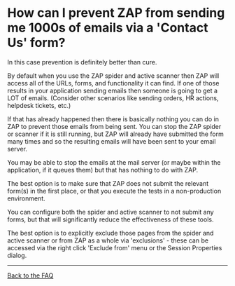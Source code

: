 # How can I prevent ZAP from sending me 1000s of emails via a 'Contact Us' form?

In this case prevention is definitely better than cure.

By default when you use the ZAP spider and active scanner then ZAP will access all of the URLs, forms, and functionality it can find. If one of those results in your application sending emails then someone is going to get a LOT of emails. (Consider other scenarios like sending orders, HR actions, helpdesk tickets, etc.)

If that has already happened then there is basically nothing you can do in ZAP to prevent those emails from being sent. You can stop the ZAP spider or scanner if it is still running, but ZAP will already have submitted the form many times and so the resulting emails will have been sent to your email server.

You may be able to stop the emails at the mail server (or maybe within the application, if it queues them) but that has nothing to do with ZAP.

The best option is to make sure that ZAP does not submit the relevant form(s) in the first place, or that you execute the tests in a non-production environment.

You can configure both the spider and active scanner to not submit any forms, but that will significantly reduce the effectiveness of these tools.

The best option is to explicitly exclude those pages from the spider and active scanner or from ZAP as a whole via 'exclusions' - these can be accessed via the right click 'Exclude from' menu or the Session Properties dialog.

---

[Back to the FAQ](FAQtoplevel)